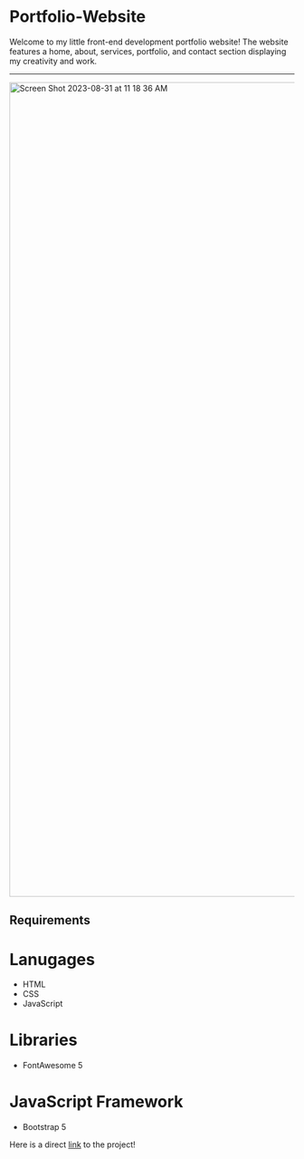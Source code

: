 # Portfolio-Website
Welcome to my little front-end development portfolio website! The website features a home, about, services, portfolio, and contact section displaying my creativity and work.

---
<p><img width="1438" alt="Screen Shot 2023-08-31 at 11 18 36 AM" src="https://github.com/baranove16/Portfolio-Website/assets/89663127/e20dfd1a-674f-4443-8618-46fbc6a30a3f">
</p>

## Requirements

# Lanugages
- HTML
- CSS
- JavaScript
  
# Libraries
- FontAwesome 5
  
# JavaScript Framework
- Bootstrap 5

Here is a direct [link](file:///Users/lizabaranovska/Desktop/ProjectsForGithub/Portfolio%20Website/index.html#about) to the project!


  
